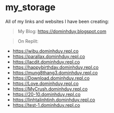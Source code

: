 # my_storage
All of my links and websites I have been creating:
> My Blog: https://dominhduy.blogspot.com

> On Replit:
- https://wibu.dominhduy.repl.co
- https://parallax.dominhduy.repl.co
- https://lacdit.dominhduy.repl.co
- https://happybirthday.dominhduy.repl.co
- https://mung8thang3.dominhduy.repl.co
- https://Download.dominhduy.repl.co
- https://Love.dominhduy.repl.co
- https://MyCrush.dominhduy.repl.co
- https://20-10.dominhduy.repl.co
- https://linhtalinhtinh.dominhduy.repl.co
- https://test-1.dominhduy.repl.co
